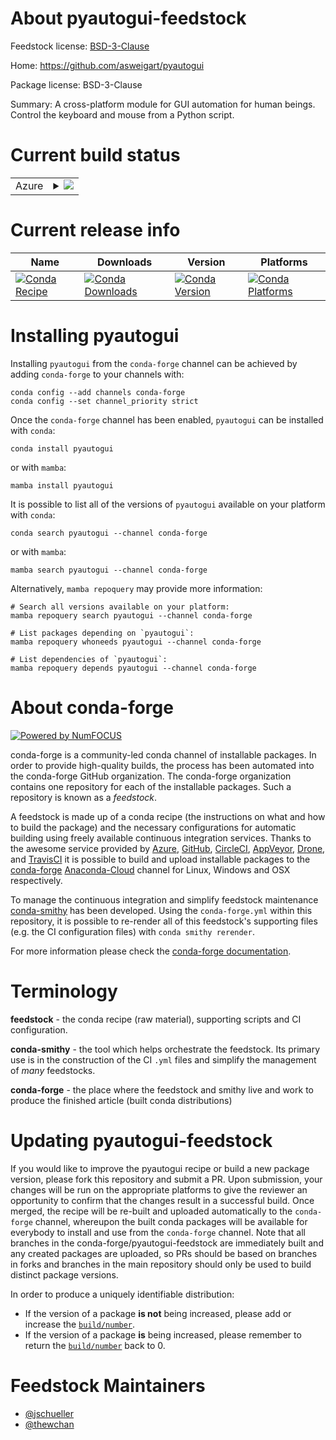 About pyautogui-feedstock
=========================

Feedstock license: [BSD-3-Clause](https://github.com/conda-forge/pyautogui-feedstock/blob/main/LICENSE.txt)

Home: https://github.com/asweigart/pyautogui

Package license: BSD-3-Clause

Summary: A cross-platform module for GUI automation for human beings. Control the keyboard and mouse from a Python script.

Current build status
====================


<table>
    
  <tr>
    <td>Azure</td>
    <td>
      <details>
        <summary>
          <a href="https://dev.azure.com/conda-forge/feedstock-builds/_build/latest?definitionId=3204&branchName=main">
            <img src="https://dev.azure.com/conda-forge/feedstock-builds/_apis/build/status/pyautogui-feedstock?branchName=main">
          </a>
        </summary>
        <table>
          <thead><tr><th>Variant</th><th>Status</th></tr></thead>
          <tbody><tr>
              <td>linux_64_python3.10.____cpython</td>
              <td>
                <a href="https://dev.azure.com/conda-forge/feedstock-builds/_build/latest?definitionId=3204&branchName=main">
                  <img src="https://dev.azure.com/conda-forge/feedstock-builds/_apis/build/status/pyautogui-feedstock?branchName=main&jobName=linux&configuration=linux%20linux_64_python3.10.____cpython" alt="variant">
                </a>
              </td>
            </tr><tr>
              <td>linux_64_python3.8.____cpython</td>
              <td>
                <a href="https://dev.azure.com/conda-forge/feedstock-builds/_build/latest?definitionId=3204&branchName=main">
                  <img src="https://dev.azure.com/conda-forge/feedstock-builds/_apis/build/status/pyautogui-feedstock?branchName=main&jobName=linux&configuration=linux%20linux_64_python3.8.____cpython" alt="variant">
                </a>
              </td>
            </tr><tr>
              <td>linux_64_python3.9.____cpython</td>
              <td>
                <a href="https://dev.azure.com/conda-forge/feedstock-builds/_build/latest?definitionId=3204&branchName=main">
                  <img src="https://dev.azure.com/conda-forge/feedstock-builds/_apis/build/status/pyautogui-feedstock?branchName=main&jobName=linux&configuration=linux%20linux_64_python3.9.____cpython" alt="variant">
                </a>
              </td>
            </tr><tr>
              <td>osx_64_python3.10.____cpython</td>
              <td>
                <a href="https://dev.azure.com/conda-forge/feedstock-builds/_build/latest?definitionId=3204&branchName=main">
                  <img src="https://dev.azure.com/conda-forge/feedstock-builds/_apis/build/status/pyautogui-feedstock?branchName=main&jobName=osx&configuration=osx%20osx_64_python3.10.____cpython" alt="variant">
                </a>
              </td>
            </tr><tr>
              <td>osx_64_python3.8.____cpython</td>
              <td>
                <a href="https://dev.azure.com/conda-forge/feedstock-builds/_build/latest?definitionId=3204&branchName=main">
                  <img src="https://dev.azure.com/conda-forge/feedstock-builds/_apis/build/status/pyautogui-feedstock?branchName=main&jobName=osx&configuration=osx%20osx_64_python3.8.____cpython" alt="variant">
                </a>
              </td>
            </tr><tr>
              <td>osx_64_python3.9.____cpython</td>
              <td>
                <a href="https://dev.azure.com/conda-forge/feedstock-builds/_build/latest?definitionId=3204&branchName=main">
                  <img src="https://dev.azure.com/conda-forge/feedstock-builds/_apis/build/status/pyautogui-feedstock?branchName=main&jobName=osx&configuration=osx%20osx_64_python3.9.____cpython" alt="variant">
                </a>
              </td>
            </tr><tr>
              <td>win_64_python3.10.____cpython</td>
              <td>
                <a href="https://dev.azure.com/conda-forge/feedstock-builds/_build/latest?definitionId=3204&branchName=main">
                  <img src="https://dev.azure.com/conda-forge/feedstock-builds/_apis/build/status/pyautogui-feedstock?branchName=main&jobName=win&configuration=win%20win_64_python3.10.____cpython" alt="variant">
                </a>
              </td>
            </tr><tr>
              <td>win_64_python3.8.____cpython</td>
              <td>
                <a href="https://dev.azure.com/conda-forge/feedstock-builds/_build/latest?definitionId=3204&branchName=main">
                  <img src="https://dev.azure.com/conda-forge/feedstock-builds/_apis/build/status/pyautogui-feedstock?branchName=main&jobName=win&configuration=win%20win_64_python3.8.____cpython" alt="variant">
                </a>
              </td>
            </tr><tr>
              <td>win_64_python3.9.____cpython</td>
              <td>
                <a href="https://dev.azure.com/conda-forge/feedstock-builds/_build/latest?definitionId=3204&branchName=main">
                  <img src="https://dev.azure.com/conda-forge/feedstock-builds/_apis/build/status/pyautogui-feedstock?branchName=main&jobName=win&configuration=win%20win_64_python3.9.____cpython" alt="variant">
                </a>
              </td>
            </tr>
          </tbody>
        </table>
      </details>
    </td>
  </tr>
</table>

Current release info
====================

| Name | Downloads | Version | Platforms |
| --- | --- | --- | --- |
| [![Conda Recipe](https://img.shields.io/badge/recipe-pyautogui-green.svg)](https://anaconda.org/conda-forge/pyautogui) | [![Conda Downloads](https://img.shields.io/conda/dn/conda-forge/pyautogui.svg)](https://anaconda.org/conda-forge/pyautogui) | [![Conda Version](https://img.shields.io/conda/vn/conda-forge/pyautogui.svg)](https://anaconda.org/conda-forge/pyautogui) | [![Conda Platforms](https://img.shields.io/conda/pn/conda-forge/pyautogui.svg)](https://anaconda.org/conda-forge/pyautogui) |

Installing pyautogui
====================

Installing `pyautogui` from the `conda-forge` channel can be achieved by adding `conda-forge` to your channels with:

```
conda config --add channels conda-forge
conda config --set channel_priority strict
```

Once the `conda-forge` channel has been enabled, `pyautogui` can be installed with `conda`:

```
conda install pyautogui
```

or with `mamba`:

```
mamba install pyautogui
```

It is possible to list all of the versions of `pyautogui` available on your platform with `conda`:

```
conda search pyautogui --channel conda-forge
```

or with `mamba`:

```
mamba search pyautogui --channel conda-forge
```

Alternatively, `mamba repoquery` may provide more information:

```
# Search all versions available on your platform:
mamba repoquery search pyautogui --channel conda-forge

# List packages depending on `pyautogui`:
mamba repoquery whoneeds pyautogui --channel conda-forge

# List dependencies of `pyautogui`:
mamba repoquery depends pyautogui --channel conda-forge
```


About conda-forge
=================

[![Powered by
NumFOCUS](https://img.shields.io/badge/powered%20by-NumFOCUS-orange.svg?style=flat&colorA=E1523D&colorB=007D8A)](https://numfocus.org)

conda-forge is a community-led conda channel of installable packages.
In order to provide high-quality builds, the process has been automated into the
conda-forge GitHub organization. The conda-forge organization contains one repository
for each of the installable packages. Such a repository is known as a *feedstock*.

A feedstock is made up of a conda recipe (the instructions on what and how to build
the package) and the necessary configurations for automatic building using freely
available continuous integration services. Thanks to the awesome service provided by
[Azure](https://azure.microsoft.com/en-us/services/devops/), [GitHub](https://github.com/),
[CircleCI](https://circleci.com/), [AppVeyor](https://www.appveyor.com/),
[Drone](https://cloud.drone.io/welcome), and [TravisCI](https://travis-ci.com/)
it is possible to build and upload installable packages to the
[conda-forge](https://anaconda.org/conda-forge) [Anaconda-Cloud](https://anaconda.org/)
channel for Linux, Windows and OSX respectively.

To manage the continuous integration and simplify feedstock maintenance
[conda-smithy](https://github.com/conda-forge/conda-smithy) has been developed.
Using the ``conda-forge.yml`` within this repository, it is possible to re-render all of
this feedstock's supporting files (e.g. the CI configuration files) with ``conda smithy rerender``.

For more information please check the [conda-forge documentation](https://conda-forge.org/docs/).

Terminology
===========

**feedstock** - the conda recipe (raw material), supporting scripts and CI configuration.

**conda-smithy** - the tool which helps orchestrate the feedstock.
                   Its primary use is in the construction of the CI ``.yml`` files
                   and simplify the management of *many* feedstocks.

**conda-forge** - the place where the feedstock and smithy live and work to
                  produce the finished article (built conda distributions)


Updating pyautogui-feedstock
============================

If you would like to improve the pyautogui recipe or build a new
package version, please fork this repository and submit a PR. Upon submission,
your changes will be run on the appropriate platforms to give the reviewer an
opportunity to confirm that the changes result in a successful build. Once
merged, the recipe will be re-built and uploaded automatically to the
`conda-forge` channel, whereupon the built conda packages will be available for
everybody to install and use from the `conda-forge` channel.
Note that all branches in the conda-forge/pyautogui-feedstock are
immediately built and any created packages are uploaded, so PRs should be based
on branches in forks and branches in the main repository should only be used to
build distinct package versions.

In order to produce a uniquely identifiable distribution:
 * If the version of a package **is not** being increased, please add or increase
   the [``build/number``](https://docs.conda.io/projects/conda-build/en/latest/resources/define-metadata.html#build-number-and-string).
 * If the version of a package **is** being increased, please remember to return
   the [``build/number``](https://docs.conda.io/projects/conda-build/en/latest/resources/define-metadata.html#build-number-and-string)
   back to 0.

Feedstock Maintainers
=====================

* [@jschueller](https://github.com/jschueller/)
* [@thewchan](https://github.com/thewchan/)

